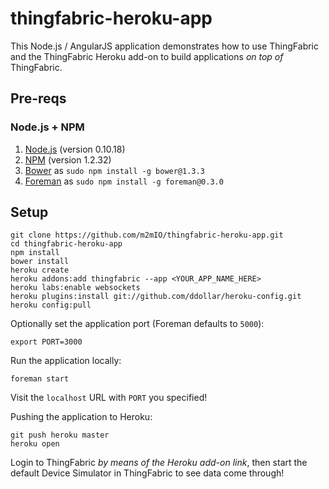# thingfabric-heroku-app

This Node.js / AngularJS application demonstrates how to use ThingFabric and the ThingFabric Heroku add-on to build applications _on top of_ ThingFabric. 

## Pre-reqs

### Node.js + NPM

1. [Node.js](http://nodejs.org) (version 0.10.18)
1. [NPM](http://npm.org) (version 1.2.32)
1. [Bower](http://bower.io) as `sudo npm install -g bower@1.3.3`
1. [Foreman](https://github.com/strongloop/node-foreman) as `sudo npm install -g foreman@0.3.0`

## Setup

    git clone https://github.com/m2mIO/thingfabric-heroku-app.git
    cd thingfabric-heroku-app
    npm install
    bower install
    heroku create 
    heroku addons:add thingfabric --app <YOUR_APP_NAME_HERE>
    heroku labs:enable websockets
    heroku plugins:install git://github.com/ddollar/heroku-config.git
    heroku config:pull

Optionally set the application port (Foreman defaults to `5000`):

    export PORT=3000

Run the application locally:

    foreman start

Visit the `localhost` URL with `PORT` you specified!

Pushing the application to Heroku:

    git push heroku master
    heroku open

Login to ThingFabric _by means of the Heroku add-on link_, then start the default Device Simulator in ThingFabric to see data come through!
